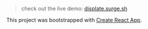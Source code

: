 > check out the live demo: [displate.surge.sh](http://displate.surge.sh)

This project was bootstrapped with [Create React App](https://github.com/facebook/create-react-app).
